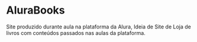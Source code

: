 # AluraBooks
Site produzido durante aula na plataforma da Alura, Ideia de Site de Loja de livros com conteúdos passados nas aulas da plataforma.
